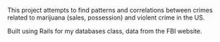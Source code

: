 This project attempts to find patterns and correlations between crimes related to marijuana (sales, possession) and violent crime in the US.

Built using Rails for my databases class, data from the FBI website.
